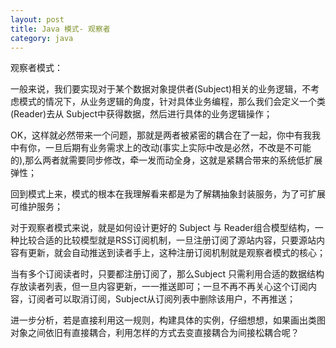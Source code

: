 ```yaml
---
layout: post
title: Java 模式- 观察者
category: java
---
```


观察者模式：

一般来说，我们要实现对于某个数据对象提供者(Subject)相关的业务逻辑，不考虑模式的情况下，从业务逻辑的角度，针对具体业务编程，那么我们会定义一个类 (Reader)去从 Subject中获得数据，然后进行具体的业务逻辑操作；

OK，这样就必然带来一个问题，那就是两者被紧密的耦合在了一起，你中有我我中有你，一旦后期有业务需求上的改动(事实上实际中改是必然，不改是不可能的),那么两者就需要同步修改，牵一发而动全身，这就是紧耦合带来的系统低扩展弹性；

回到模式上来，模式的根本在我理解看来都是为了解耦抽象封装服务，为了可扩展可维护服务；

对于观察者模式来说，就是如何设计更好的 Subject 与 Reader组合模型结构，一种比较合适的比较模型就是RSS订阅机制，一旦注册订阅了源站内容，只要源站内容有更新，就会自动推送到读者手上，这种注册订阅机制就是观察者模式的核心；

当有多个订阅读者时，只要都注册订阅了，那么Subject 只需利用合适的数据结构存放读者列表，但一旦内容更新，一一推送即可；一旦不再不再关心这个订阅内容，订阅者可以取消订阅，Subject从订阅列表中删除该用户，不再推送；

进一步分析，若是直接利用这一规则，构建具体的实例，仔细想想，如果画出类图对象之间依旧有直接耦合，利用怎样的方式去变直接耦合为间接松耦合呢？